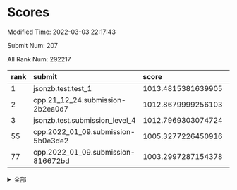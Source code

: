# Scores

Modified Time: 2022-03-03 22:17:43

Submit Num: 207

All Rank Num: 292217

| rank |               submit               |       score        |       sigma        | pk_num |
| :--- | :--------------------------------- | :----------------- | :----------------- | :----- |
| 1    | jsonzb.test.test_1                 | 1013.4815381639905 | 0.8173860374246749 | 5651   |
| 2    | cpp.21_12_24.submission-2b2ea0d7   | 1012.8679999256103 | 0.768273333016111  | 5642   |
| 3    | jsonzb.test.submission_level_4     | 1012.7969303074724 | 0.8042311573312815 | 5644   |
| 55   | cpp.2022_01_09.submission-5b0e3de2 | 1005.3277226450916 | 0.7321694175288109 | 5650   |
| 77   | cpp.2022_01_09.submission-816672bd | 1003.2997287154378 | 0.7210682490729919 | 5646   |


<details>
<summary>全部</summary>

| rank |                 submit                 |       score        |       sigma        | pk_num |
| :--- | :------------------------------------- | :----------------- | :----------------- | :----- |
| 1    | jsonzb.test.test_1                     | 1013.4815381639905 | 0.8173860374246749 | 5651   |
| 2    | cpp.21_12_24.submission-2b2ea0d7       | 1012.8679999256103 | 0.768273333016111  | 5642   |
| 3    | jsonzb.test.submission_level_4         | 1012.7969303074724 | 0.8042311573312815 | 5644   |
| 4    | gobigger.level_3.submission_level_3_42 | 1011.8804676026591 | 0.7806437527878499 | 5643   |
| 5    | gobigger.level_3.submission_level_3_30 | 1011.234340963031  | 0.7513010804323463 | 5643   |
| 6    | gobigger.level_3.submission_level_3_33 | 1011.1145495500422 | 0.7740493922416869 | 5645   |
| 7    | gobigger.level_3.submission_level_3_29 | 1011.1143798077009 | 0.7653626542512447 | 5644   |
| 8    | gobigger.level_3.submission_level_3_26 | 1010.9330674648565 | 0.776239691260068  | 5641   |
| 9    | gobigger.level_3.submission_level_3_36 | 1010.8235646179688 | 0.7697964825098496 | 5649   |
| 10   | gobigger.level_3.submission_level_3_31 | 1010.7694283621828 | 0.7629134831908243 | 5652   |
| 11   | gobigger.level_3.submission_level_3_3  | 1010.7162478791798 | 0.7660066479266744 | 5650   |
| 12   | gobigger.level_3.submission_level_3_49 | 1010.6179128321014 | 0.7644728677581587 | 5645   |
| 13   | gobigger.level_3.submission_level_3_43 | 1010.6162558001975 | 0.7721338062920744 | 5645   |
| 14   | gobigger.level_3.submission_level_3_39 | 1010.5872171566871 | 0.7560443589352261 | 5648   |
| 15   | gobigger.level_3.submission_level_3_11 | 1010.5678689963419 | 0.7620940011167637 | 5644   |
| 16   | gobigger.level_3.submission_level_3_4  | 1010.5187592891813 | 0.7585161269321048 | 5647   |
| 17   | gobigger.level_3.submission_level_3_38 | 1010.4974929143206 | 0.7536982472198147 | 5650   |
| 18   | gobigger.level_3.submission_level_3_14 | 1010.4688211181418 | 0.7479712214811094 | 5650   |
| 19   | gobigger.level_3.submission_level_3_10 | 1010.3803822737617 | 0.7695222526314937 | 5648   |
| 20   | gobigger.level_3.submission_level_3_28 | 1010.2040328459383 | 0.754722347407909  | 5648   |
| 21   | gobigger.level_3.submission_level_3_19 | 1010.1999178682233 | 0.7455451170999068 | 5645   |
| 22   | gobigger.level_3.submission_level_3_21 | 1010.1717678981297 | 0.7649221078672199 | 5643   |
| 23   | gobigger.level_3.submission_level_3_47 | 1010.1551562392169 | 0.7530421739887079 | 5648   |
| 24   | gobigger.level_3.submission_level_3_1  | 1010.1467395506255 | 0.7683583347404129 | 5646   |
| 25   | gobigger.level_3.submission_level_3_20 | 1010.1306697354568 | 0.775546149321277  | 5650   |
| 26   | gobigger.level_3.submission_level_3_25 | 1010.1055846402899 | 0.7612142972894582 | 5648   |
| 27   | gobigger.level_3.submission_level_3_13 | 1010.0542554210206 | 0.7621360955450902 | 5636   |
| 28   | gobigger.level_3.submission_level_3_17 | 1010.0254252326575 | 0.7611104721797712 | 5647   |
| 29   | gobigger.level_3.submission_level_3_35 | 1010.0251264248207 | 0.7651982624662382 | 5647   |
| 30   | gobigger.level_3.submission_level_3_16 | 1009.9769715665675 | 0.7418882438514186 | 5646   |
| 31   | gobigger.level_3.submission_level_3_5  | 1009.9573433991329 | 0.7558871661934383 | 5650   |
| 32   | gobigger.level_3.submission_level_3_45 | 1009.9461640420677 | 0.7742398989761288 | 5646   |
| 33   | gobigger.level_3.submission_level_3_6  | 1009.936287598368  | 0.7504065819718725 | 5650   |
| 34   | gobigger.level_3.submission_level_3_15 | 1009.9325161109936 | 0.7466291424238459 | 5641   |
| 35   | gobigger.level_3.submission_level_3_12 | 1009.8899936502653 | 0.7580152977762141 | 5645   |
| 36   | gobigger.level_3.submission_level_3_22 | 1009.8750919925064 | 0.7665964497853    | 5647   |
| 37   | gobigger.level_3.submission_level_3_2  | 1009.8283625064478 | 0.7992111497954522 | 5647   |
| 38   | gobigger.level_3.submission_level_3_41 | 1009.8088858257083 | 0.7474656223797452 | 5642   |
| 39   | gobigger.level_3.submission_level_3_27 | 1009.7504938733185 | 0.740501332821569  | 5648   |
| 40   | gobigger.level_3.submission_level_3_0  | 1009.7257906977432 | 0.750894589634683  | 5641   |
| 41   | gobigger.level_3.submission_level_3_46 | 1009.7203657812071 | 0.7572655168126144 | 5651   |
| 42   | gobigger.level_3.submission_level_3_23 | 1009.7201331006726 | 0.7474031968683102 | 5646   |
| 43   | gobigger.level_3.submission_level_3_8  | 1009.7187428806801 | 0.766836858845349  | 5648   |
| 44   | gobigger.level_3.submission_level_3_32 | 1009.7024719813583 | 0.7708744192594184 | 5650   |
| 45   | gobigger.level_3.submission_level_3_18 | 1009.6216465939852 | 0.7302117054906204 | 5647   |
| 46   | gobigger.level_3.submission_level_3_40 | 1009.5525847631915 | 0.7958182759962331 | 5650   |
| 47   | gobigger.level_3.submission_level_3_7  | 1009.5412594353572 | 0.7690409408737946 | 5645   |
| 48   | gobigger.level_3.submission_level_3_37 | 1009.4426697486056 | 0.7686704356100156 | 5652   |
| 49   | gobigger.level_3.submission_level_3_48 | 1009.2390341960344 | 0.7654348653365461 | 5651   |
| 50   | gobigger.level_3.submission_level_3_44 | 1009.1798851629519 | 0.7485194774293357 | 5652   |
| 51   | gobigger.level_3.submission_level_3_34 | 1009.1708498729746 | 0.7512600741264697 | 5650   |
| 52   | gobigger.level_3.submission_level_3_9  | 1008.7584861468563 | 0.754485983049905  | 5649   |
| 53   | gobigger.level_3.submission_level_3_24 | 1008.4538114521067 | 0.7513850532716119 | 5644   |
| 54   | gobigger.level_1.submission_level_1_24 | 1005.5730415738624 | 0.7358721843821978 | 5652   |
| 55   | cpp.2022_01_09.submission-5b0e3de2     | 1005.3277226450916 | 0.7321694175288109 | 5650   |
| 56   | gobigger.level_1.submission_level_1_4  | 1004.8489602032838 | 0.7261759647781603 | 5645   |
| 57   | gobigger.level_1.submission_level_1_16 | 1004.7731171300355 | 0.7254611085954785 | 5653   |
| 58   | gobigger.level_1.submission_level_1_3  | 1004.5250516834973 | 0.7177586704958662 | 5645   |
| 59   | gobigger.level_1.submission_level_1_31 | 1004.4848903727988 | 0.730266906613463  | 5643   |
| 60   | gobigger.level_1.submission_level_1_41 | 1004.3886792425435 | 0.7235648648712643 | 5649   |
| 61   | gobigger.level_1.submission_level_1_11 | 1004.2840547411275 | 0.7434127225336639 | 5648   |
| 62   | gobigger.level_1.submission_level_1_12 | 1004.2253574633619 | 0.7306757456491562 | 5646   |
| 63   | gobigger.level_1.submission_level_1_6  | 1004.1343123802357 | 0.7215703756010412 | 5645   |
| 64   | gobigger.level_1.submission_level_1_27 | 1004.0640619659908 | 0.7175320651623824 | 5646   |
| 65   | gobigger.level_1.submission_level_1_13 | 1004.0149612169394 | 0.7162258742994524 | 5649   |
| 66   | gobigger.level_1.submission_level_1_21 | 1003.985999453267  | 0.7186243545955464 | 5652   |
| 67   | gobigger.level_1.submission_level_1_26 | 1003.93265310403   | 0.7190359410482844 | 5650   |
| 68   | gobigger.level_1.submission_level_1_20 | 1003.8313630450147 | 0.7166255181276504 | 5645   |
| 69   | gobigger.level_1.submission_level_1_39 | 1003.7968020771917 | 0.7260314696165662 | 5648   |
| 70   | gobigger.level_1.submission_level_1_23 | 1003.7646479641434 | 0.7094187157358058 | 5642   |
| 71   | gobigger.level_1.submission_level_1_40 | 1003.7107660556488 | 0.7251917666659871 | 5644   |
| 72   | gobigger.level_1.submission_level_1_25 | 1003.490588704076  | 0.7141366513505961 | 5644   |
| 73   | gobigger.level_1.submission_level_1_38 | 1003.4897667565643 | 0.7250499818668451 | 5649   |
| 74   | gobigger.level_1.submission_level_1_42 | 1003.384402136383  | 0.7104236909562442 | 5651   |
| 75   | gobigger.level_1.submission_level_1_49 | 1003.3320320016343 | 0.718432628357387  | 5650   |
| 76   | gobigger.level_1.submission_level_1_28 | 1003.3152516951835 | 0.7175765012758586 | 5646   |
| 77   | cpp.2022_01_09.submission-816672bd     | 1003.2997287154378 | 0.7210682490729919 | 5646   |
| 78   | gobigger.level_1.submission_level_1_48 | 1003.2476573884812 | 0.7073553208315962 | 5646   |
| 79   | gobigger.level_1.submission_level_1_8  | 1003.1769291886776 | 0.7112652855999845 | 5645   |
| 80   | gobigger.level_1.submission_level_1_47 | 1003.140288685254  | 0.7264670587533834 | 5644   |
| 81   | gobigger.level_1.submission_level_1_30 | 1003.1155869617035 | 0.7196704568262925 | 5645   |
| 82   | gobigger.level_1.submission_level_1_5  | 1003.0954067883235 | 0.7150866322647068 | 5644   |
| 83   | gobigger.level_1.submission_level_1_35 | 1003.0862489509932 | 0.7061070084680965 | 5646   |
| 84   | gobigger.level_1.submission_level_1_29 | 1003.0736451609539 | 0.7219000751598572 | 5649   |
| 85   | gobigger.level_1.submission_level_1_34 | 1003.0421249615574 | 0.7215580747112376 | 5647   |
| 86   | gobigger.level_1.submission_level_1_36 | 1003.0161658075328 | 0.7274817889133391 | 5643   |
| 87   | gobigger.level_1.submission_level_1_17 | 1003.0143980789244 | 0.7162139788049732 | 5646   |
| 88   | gobigger.level_1.submission_level_1_18 | 1003.0040359611384 | 0.7255446014010738 | 5646   |
| 89   | gobigger.level_1.submission_level_1_22 | 1002.982068997705  | 0.7112996485038026 | 5642   |
| 90   | gobigger.level_1.submission_level_1_45 | 1002.8824288496673 | 0.7172364704014492 | 5639   |
| 91   | gobigger.level_1.submission_level_1_9  | 1002.7882415842131 | 0.7156873360726201 | 5649   |
| 92   | gobigger.level_1.submission_level_1_33 | 1002.7583692409308 | 0.7165550180057233 | 5652   |
| 93   | gobigger.level_1.submission_level_1_7  | 1002.7493755469037 | 0.7225310081614205 | 5646   |
| 94   | gobigger.level_1.submission_level_1_37 | 1002.5155533041908 | 0.7223149703724918 | 5646   |
| 95   | gobigger.level_1.submission_level_1_32 | 1002.41164088568   | 0.7077388726301659 | 5640   |
| 96   | gobigger.level_1.submission_level_1_14 | 1002.4098534434462 | 0.7236295392018975 | 5644   |
| 97   | gobigger.level_1.submission_level_1_0  | 1002.351720829771  | 0.7263434168043073 | 5645   |
| 98   | gobigger.level_1.submission_level_1_44 | 1002.335270336671  | 0.7123204701917396 | 5647   |
| 99   | gobigger.level_1.submission_level_1_1  | 1002.2876648410671 | 0.7260262652812418 | 5650   |
| 100  | gobigger.level_1.submission_level_1_43 | 1002.1262129630666 | 0.7159323888471288 | 5647   |
| 101  | gobigger.level_1.submission_level_1_15 | 1001.9926676356966 | 0.7026824941445384 | 5649   |
| 102  | gobigger.level_1.submission_level_1_10 | 1001.9136511953828 | 0.7153575722293546 | 5648   |
| 103  | gobigger.level_1.submission_level_1_46 | 1001.891187879317  | 0.7115445582249849 | 5650   |
| 104  | gobigger.level_1.submission_level_1_19 | 1001.8849560375957 | 0.7307126552216757 | 5644   |
| 105  | gobigger.level_1.submission_level_1_2  | 1001.8347735250777 | 0.7067760942942907 | 5644   |
| 106  | gobigger.random.submission_random_26   | 997.1066455381185  | 0.6949909025237329 | 5646   |
| 107  | gobigger.random.submission_random_43   | 996.9763116276405  | 0.7099183764726188 | 5648   |
| 108  | gobigger.random.submission_random_41   | 996.9493798061709  | 0.7259160482234759 | 5646   |
| 109  | gobigger.random.submission_random_28   | 996.9301466513411  | 0.7143263374957365 | 5646   |
| 110  | gobigger.random.submission_random_32   | 996.8978589017178  | 0.7017593083722924 | 5646   |
| 111  | gobigger.random.submission_random_27   | 996.8172089581484  | 0.7063694516289364 | 5649   |
| 112  | gobigger.random.submission_random_9    | 996.780227074174   | 0.7083653563030885 | 5648   |
| 113  | gobigger.random.submission_random_37   | 996.7498079760569  | 0.7060862865789208 | 5649   |
| 114  | gobigger.random.submission_random_30   | 996.7389541633479  | 0.7150638408223542 | 5648   |
| 115  | gobigger.random.submission_random_19   | 996.6901863765219  | 0.7040507811347054 | 5649   |
| 116  | gobigger.random.submission_random_8    | 996.565483490162   | 0.704918725588328  | 5647   |
| 117  | gobigger.random.submission_random_35   | 996.555580214378   | 0.7139052997845343 | 5646   |
| 118  | gobigger.random.submission_random_17   | 996.4950368150538  | 0.714859672629928  | 5645   |
| 119  | gobigger.random.submission_random_13   | 996.4811689737186  | 0.7243385643179087 | 5649   |
| 120  | gobigger.random.submission_random_49   | 996.4778990645125  | 0.7092108764683568 | 5645   |
| 121  | gobigger.random.submission_random_33   | 996.4228619376935  | 0.714802054082837  | 5651   |
| 122  | gobigger.random.submission_random_38   | 996.4064190982077  | 0.709075630679872  | 5650   |
| 123  | gobigger.random.submission_random_5    | 996.3189535304367  | 0.7203831582131373 | 5651   |
| 124  | gobigger.random.submission_random_20   | 996.2628245174037  | 0.7146093478376981 | 5646   |
| 125  | gobigger.random.submission_random_36   | 996.2369916805782  | 0.7170618060395677 | 5657   |
| 126  | gobigger.random.submission_random_4    | 996.2308208003914  | 0.7176773186968205 | 5649   |
| 127  | gobigger.random.submission_random_48   | 996.0528936713595  | 0.7191252125906392 | 5650   |
| 128  | gobigger.random.submission_random_40   | 995.9591012854052  | 0.7087848929652493 | 5646   |
| 129  | gobigger.random.submission_random_3    | 995.9191404624354  | 0.7044458012176466 | 5644   |
| 130  | gobigger.random.submission_random_14   | 995.9099540692126  | 0.7008814019553261 | 5645   |
| 131  | gobigger.random.submission_random_12   | 995.8644243666693  | 0.7097858083354429 | 5648   |
| 132  | gobigger.random.submission_random_31   | 995.8582965135522  | 0.7050895703106562 | 5650   |
| 133  | gobigger.random.submission_random_46   | 995.6974788562527  | 0.7137970217457135 | 5645   |
| 134  | gobigger.random.submission_random_16   | 995.6330771381496  | 0.7121608342895708 | 5646   |
| 135  | gobigger.random.submission_random_44   | 995.5934095277994  | 0.7110304583250053 | 5646   |
| 136  | gobigger.random.submission_random_10   | 995.5533430321226  | 0.7173802339253352 | 5647   |
| 137  | gobigger.random.submission_random_7    | 995.5191900240308  | 0.7248034070014316 | 5647   |
| 138  | gobigger.random.submission_random_15   | 995.4620771661329  | 0.7035230828253215 | 5646   |
| 139  | gobigger.random.submission_random_2    | 995.4295382941299  | 0.7151023630243167 | 5645   |
| 140  | gobigger.random.submission_random_6    | 995.4258410158649  | 0.7231842890508253 | 5647   |
| 141  | gobigger.random.submission_random_1    | 995.3262806187245  | 0.7135911034230176 | 5642   |
| 142  | gobigger.random.submission_random_39   | 995.2787227181508  | 0.7234630032418249 | 5647   |
| 143  | gobigger.random.submission_random_47   | 995.2613052749631  | 0.7158790461427527 | 5644   |
| 144  | gobigger.random.submission_random_0    | 995.1886825428406  | 0.7183328439098234 | 5647   |
| 145  | gobigger.random.submission_random_23   | 995.1886779751868  | 0.7042381155307498 | 5646   |
| 146  | gobigger.random.submission_random_42   | 995.1871069838134  | 0.7117098398775159 | 5646   |
| 147  | gobigger.random.submission_random_21   | 995.180893545532   | 0.7072143018468903 | 5648   |
| 148  | gobigger.random.submission_random_11   | 995.1637610275733  | 0.70308422992572   | 5644   |
| 149  | gobigger.random.submission_random_22   | 995.1493212723974  | 0.7427776362325903 | 5645   |
| 150  | gobigger.random.submission_random_25   | 995.0603999711865  | 0.7069663193619815 | 5646   |
| 151  | gobigger.random.submission_random_45   | 994.7821098918928  | 0.725382229505119  | 5648   |
| 152  | gobigger.random.submission_random_29   | 994.6134453103905  | 0.7177394790303281 | 5643   |
| 153  | gobigger.random.submission_random_18   | 994.5832773800274  | 0.7167037703222007 | 5648   |
| 154  | gobigger.random.submission_random_24   | 994.5667775315534  | 0.7263667267715245 | 5648   |
| 155  | gobigger.random.submission_random_34   | 994.2703703503911  | 0.7077776245469158 | 5648   |
| 156  | gobigger.level_2.submission_level_2_45 | 993.6585823882816  | 0.7153903861780422 | 5647   |
| 157  | gobigger.level_2.submission_level_2_31 | 993.5476662022736  | 0.730367930022508  | 5650   |
| 158  | gobigger.level_2.submission_level_2_17 | 993.4838978799783  | 0.7363546693598975 | 5643   |
| 159  | gobigger.level_2.submission_level_2_0  | 993.39625905442    | 0.7525194094869255 | 5647   |
| 160  | gobigger.level_2.submission_level_2_19 | 993.3365636718016  | 0.7274294954054844 | 5648   |
| 161  | gobigger.level_2.submission_level_2_26 | 993.3108622608447  | 0.7444874602361926 | 5645   |
| 162  | gobigger.level_2.submission_level_2_35 | 993.2888436461037  | 0.7389826471229041 | 5651   |
| 163  | gobigger.level_2.submission_level_2_38 | 993.0906481568941  | 0.7340433543106871 | 5643   |
| 164  | gobigger.level_2.submission_level_2_30 | 992.8845017019542  | 0.7356428252059348 | 5646   |
| 165  | gobigger.level_2.submission_level_2_11 | 992.8708748577724  | 0.7307913312068339 | 5642   |
| 166  | gobigger.level_2.submission_level_2_37 | 992.8357214256993  | 0.738812089962349  | 5649   |
| 167  | gobigger.level_2.submission_level_2_24 | 992.7946399403895  | 0.7440579750181309 | 5650   |
| 168  | gobigger.level_2.submission_level_2_33 | 992.7210808340485  | 0.7333722855101367 | 5649   |
| 169  | gobigger.level_2.submission_level_2_28 | 992.7067277726874  | 0.7598640605210523 | 5649   |
| 170  | gobigger.level_2.submission_level_2_13 | 992.6384759465878  | 0.7558292691185571 | 5645   |
| 171  | gobigger.level_2.submission_level_2_18 | 992.5998448692025  | 0.729131221432341  | 5642   |
| 172  | gobigger.level_2.submission_level_2_4  | 992.5280355331048  | 0.7485433729427877 | 5646   |
| 173  | gobigger.level_2.submission_level_2_36 | 992.4970175631935  | 0.7194936116799715 | 5645   |
| 174  | gobigger.level_2.submission_level_2_16 | 992.4417724190458  | 0.7543026502596285 | 5648   |
| 175  | gobigger.level_2.submission_level_2_40 | 992.4176951694235  | 0.7416128754052058 | 5649   |
| 176  | gobigger.level_2.submission_level_2_2  | 992.4128935610862  | 0.7418722169953409 | 5647   |
| 177  | gobigger.level_2.submission_level_2_1  | 992.4056510458358  | 0.7538729307675376 | 5648   |
| 178  | gobigger.level_2.submission_level_2_29 | 992.2431932064908  | 0.7391607066648812 | 5644   |
| 179  | gobigger.level_2.submission_level_2_44 | 992.24120419676    | 0.7410043655430025 | 5648   |
| 180  | gobigger.level_2.submission_level_2_8  | 992.2117536265041  | 0.7421259168284275 | 5643   |
| 181  | gobigger.level_2.submission_level_2_48 | 992.1522678099271  | 0.7454558462053757 | 5648   |
| 182  | gobigger.level_2.submission_level_2_25 | 992.0568018546826  | 0.7541726368286149 | 5646   |
| 183  | gobigger.level_2.submission_level_2_12 | 992.0463428687466  | 0.7389898179890927 | 5647   |
| 184  | gobigger.level_2.submission_level_2_27 | 991.9613133258823  | 0.7342486364352764 | 5649   |
| 185  | gobigger.level_2.submission_level_2_49 | 991.8735743779695  | 0.7481786762490911 | 5648   |
| 186  | gobigger.level_2.submission_level_2_34 | 991.8115735058327  | 0.758489048890437  | 5646   |
| 187  | gobigger.level_2.submission_level_2_15 | 991.8068944052997  | 0.7344358686302748 | 5649   |
| 188  | gobigger.level_2.submission_level_2_21 | 991.8043951180877  | 0.7581371947074177 | 5643   |
| 189  | gobigger.level_2.submission_level_2_41 | 991.5796746367122  | 0.7598235238857807 | 5650   |
| 190  | gobigger.level_2.submission_level_2_5  | 991.5550088211857  | 0.7653081306334338 | 5649   |
| 191  | gobigger.level_2.submission_level_2_32 | 991.4992174472275  | 0.7536284637238703 | 5644   |
| 192  | gobigger.level_2.submission_level_2_23 | 991.4294796448161  | 0.7405251235722724 | 5648   |
| 193  | gobigger.level_2.submission_level_2_43 | 991.3969500603685  | 0.7677800040020847 | 5651   |
| 194  | gobigger.level_2.submission_level_2_20 | 991.394181506403   | 0.761911484851566  | 5644   |
| 195  | gobigger.level_2.submission_level_2_14 | 991.3564325398238  | 0.7562451717524186 | 5645   |
| 196  | gobigger.level_2.submission_level_2_46 | 991.2924016603155  | 0.7519486742861453 | 5647   |
| 197  | gobigger.level_2.submission_level_2_3  | 991.1550236420431  | 0.7680266574622602 | 5646   |
| 198  | gobigger.level_2.submission_level_2_6  | 991.0426937486174  | 0.7501786761492161 | 5640   |
| 199  | gobigger.level_2.submission_level_2_39 | 990.9983268143338  | 0.7556336857379993 | 5648   |
| 200  | gobigger.level_2.submission_level_2_9  | 990.8647047099153  | 0.7619551530209845 | 5640   |
| 201  | gobigger.level_2.submission_level_2_42 | 990.8551771178435  | 0.7764920736485943 | 5637   |
| 202  | gobigger.level_2.submission_level_2_47 | 990.8536746179775  | 0.7657756773239054 | 5654   |
| 203  | gobigger.level_2.submission_level_2_22 | 990.7687378501757  | 0.7658992617013268 | 5652   |
| 204  | gobigger.level_2.submission_level_2_7  | 989.727236363468   | 0.7682766092407357 | 5646   |
| 205  | gobigger.level_2.submission_level_2_10 | 989.151849635231   | 0.7864796804257277 | 5646   |
| 206  | gobigger.none.submission_none_0        | 978.5316418046812  | 1.2117629580599203 | 5648   |
| 207  | gobigger.none.submission_none_1        | 976.16977165618    | 1.5103868155722613 | 5645   |

</details>
